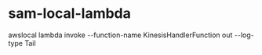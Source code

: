 # sam-local-lambda

awslocal lambda invoke --function-name KinesisHandlerFunction out --log-type Tail

